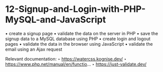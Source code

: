 # 12-Signup-and-Login-with-PHP-MySQL-and-JavaScript

• create a signup page
• validate the data on the server in PHP
• save the signup data to a MySQL database using PHP
• create login and logout pages
• validate the data in the browser using JavaScript
• validate the email using an Ajax request

Relevant documentation:
‣ https://watercss.kognise.dev/
‣ https://www.php.net/manual/en/functio...
‣ https://just-validate.dev/
